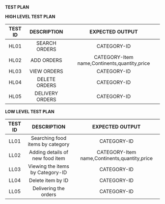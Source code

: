 ﻿**TEST PLAN**

**HIGH LEVEL TEST PLAN**


|**TEST ID**|**DESCRIPTION** |**EXPECTED OUTPUT**|
| :-: | :-: | :-: |
|HL01|SEARCH ORDERS|CATEGORY-ID|
|HL02|ADD ORDERS|CATEGORY-Item name,Continents,quantity,price|
|HL03|VIEW ORDERS|CATEGORY-ID|
|HL04|DELETE ORDERS|CATEGORY-ID|
|HL05|DELIVERY ORDERS|CATEGORY-ID|


**LOW LEVEL TEST PLAN**


|**TEST ID**|**DESCRIPTION** |**EXPECTED OUTPUT**|
| :-: | :-: | :-: |
|LL01|Searching food items by category|CATEGORY-ID|
|LL02|Adding details of new food item|CATEGORY-Item name,Continents,quantity,price|
|LL03|Viewing the items by Category-ID|CATEGORY-ID|
|LL04|Delete item by ID|CATEGORY-ID|
|LL05|Delivering the orders |CATEGORY-ID|

